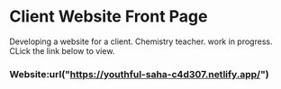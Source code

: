 # Client Website Front Page
Developing a website for a client. Chemistry teacher.
work in progress. CLick the link below to view.

### Website:url("https://youthful-saha-c4d307.netlify.app/")
 
